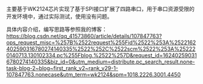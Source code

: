 主要基于WK2124芯片实现了基于SPI接口扩展了四路串口，用于串口资源受限的开发环境中，通过实际测试，使用没有问题。

具体内容介绍，编写思路等参照我的博客： https://blog.csdn.net/qq_41573860/article/details/107847763?ops_request_misc=%257B%2522request%255Fid%2522%253A%2522162402590316780274140335%2522%252C%2522scm%2522%253A%252220140713.130102334.pc%255Fblog.%2522%257D&request_id=162402590316780274140335&biz_id=0&utm_medium=distribute.pc_search_result.none-task-blog-2~blog~first_rank_v2~rank_v29-1-107847763.nonecase&utm_term=wk2124&spm=1018.2226.3001.4450
